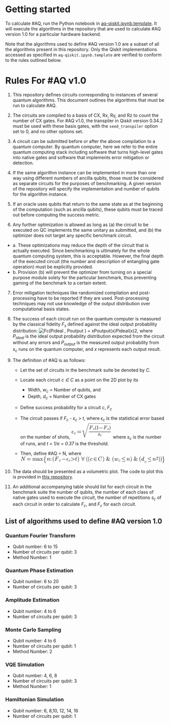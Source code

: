 # Getting started
To calculate #AQ, run the Python notebook in [aq-qiskit.ipynb.template](../aq-qiskit.ipynb.template). It will execute the algorithms in the repository that are used to calculate #AQ version 1.0 for a particular hardware backend.

Note that the algorithms used to define #AQ version 1.0 are a subset of all the algorithms present in this repository. Only the Qiskit implementations accessed as specified in `aq-qiskit.ipynb.template` are verified to conform to the rules outlined below.


# Rules For #AQ v1.0
1. This repository defines circuits corresponding to instances of several quantum algorithms. This document outlines the algorithms that must be run to calculate #AQ.

2. The circuits are compiled to a basis of CX, Rx, Ry, and Rz to count the number of CX gates. For #AQ v1.0, the transpiler in Qiskit version 0.34.2 must be used with these basis gates, with the `seed_transpiler` option set to 0, and no other options set.

3. A circuit can be submitted before or after the above compilation to a quantum computer. By quantum computer, here we refer to the entire quantum computing stack including software that turns high-level gates into native gates and software that implements error mitigation or detection. 

4. If the same algorithm instance can be implemented in more than one way using different numbers of ancilla qubits, those must be considered as separate circuits for the purposes of benchmarking. A given version of the repository will specify the implementation and number of qubits for the algorithm instance.

5. If an oracle uses qubits that return to the same state as at the beginning of the computation (such as ancilla qubits), these qubits must be traced out before computing the success metric.

6. Any further optimization is allowed as long as (a) the circuit to be executed on QC implements the same unitary as submitted, and (b) the optimizer does not target any specific benchmark circuit.
 - a. These optimizations may reduce the depth of the circuit that is actually executed. Since benchmarking is ultimately for the whole quantum computing system, this is acceptable. However, the final depth of the executed circuit (the number and description of entangling gate operation) must be explicitly provided.
 - b. Provision (b) will prevent the optimizer from turning on a special purpose module solely for the particular benchmark, thus preventing gaming of the benchmark to a certain extent.

7. Error mitigation techniques like randomized compilation and post-processing have to be reported if they are used. Post-processing techniques may not use knowledge of the output distribution over computational basis states.

8. The success of each circuit run on the quantum computer is measured by the classical fidelity *F<sub>s</sub>* defined against the ideal output probability distribution:
![Fc(Pideal , Poutput ) = xPoutput(x)Pideal(x)2,
](images/aq/equation1.png)
where *P<sub>ideal</sub>* is the ideal output probability distribution expected from the circuit without any errors and *P<sub>output</sub>* is the measured output probability from *s<sub>c</sub>* runs on the quantum computer, and *x* represents each output result. 

9. The definition of #AQ is as follows:

	- Let the set of circuits in the benchmark suite be denoted by *C*. 
	- Locate each circuit *c ∈ C* as a point on the 2D plot by its 
	  - Width, *w<sub>c</sub>* = Number of qubits, and
	  - Depth, *d<sub>c</sub>* = Number of CX gates
	
	- Define success probability for a circuit *c*, *F<sub>c</sub>*  
	- The circuit passes if *F<sub>c</sub> - ϵ<sub>c</sub> > t*, where *ϵ<sub>c</sub>* is the statistical error based on the number of shots, ![*c = F<sub>c</sub>(1-F<sub>c</sub>)sc*](images/aq/equation2.png) where *s<sub>c</sub>* is the number of runs, and *t = 1/e = 0.37* is the threshold. 
	- Then, define #AQ = N, where 
	![N={n: (Fc-c>t)  ((cC) & (wcn) & (dcn2))}](images/aq/equation3.png)

10. The data should be presented as a volumetric plot. The code to plot this is provided in [this repository](../aq-qiskit.ipynb.template).

11. An additional accompanying table should list for each circuit in the benchmark suite the number of qubits, the number of each class of native gates used to execute the circuit, the number of repetitions *s<sub>c</sub>* of each circuit in order to calculate *F<sub>c</sub>*, and *F<sub>c</sub>* for each circuit.


## List of algorithms used to define #AQ version 1.0

### Quantum Fourier Transform
- Qubit number: 6 to 15
- Number of circuits per qubit: 3
- Method Number: 1

### Quantum Phase Estimation
- Qubit number: 6 to 20
- Number of circuits per qubit: 3

### Amplitude Estimation
- Qubit number: 4 to 6
- Number of circuits per qubit: 3

### Monte Carlo Sampling
- Qubit number: 4 to 6
- Number of circuits per qubit: 1
- Method Number: 2

### VQE Simulation
- Qubit number: 4, 6, 8
- Number of circuits per qubit: 3
- Method Number: 1

### Hamiltonian Simulation
- Qubit number: 6, 8,10, 12, 14, 16
- Number of circuits per qubit: 1

